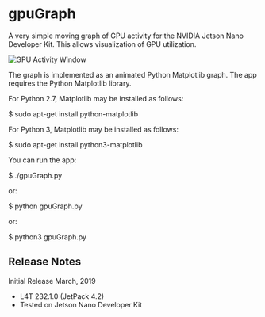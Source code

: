 # gpuGraph
A very simple moving graph of GPU activity for the NVIDIA Jetson Nano Developer Kit. This allows visualization of GPU utilization.

![GPU Activity Window](https://github.com/jetsonhacks/gpuGraph/blob/master/gpuGraph.png)

The graph is implemented as an animated Python Matplotlib graph. The app requires the Python Matplotlib library.

For Python 2.7, Matplotlib may be installed as follows:

$ sudo apt-get install python-matplotlib

For Python 3, Matplotlib may be installed as follows:

$ sudo apt-get install python3-matplotlib

You can run the app:

$ ./gpuGraph.py

or:

$ python gpuGraph.py

or:

$ python3 gpuGraph.py

<h2>Release Notes</h2>

Initial Release March, 2019
* L4T 232.1.0 (JetPack 4.2)
* Tested on Jetson Nano Developer Kit


